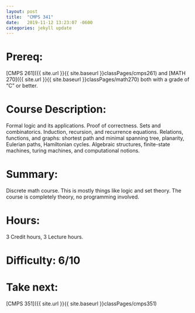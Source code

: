 ```yaml
---
layout: post
title:  "CMPS 341"
date:   2019-11-12 13:23:07 -0600
categories: jekyll update
---
```

# Prereq:  
[CMPS 261]({{ site.url }}{{ site.baseurl }}classPages/cmps261) and [MATH 270]({{ site.url }}{{ site.baseurl }}classPages/math270) both with a grade of “C” or better.  
  
# Course Description:  
Formal logic and its applications. Proof of correctness. Sets and combinatorics. Induction, recursion, and recurrence equations. Relations, functions, and graphs: shortest path and minimal spanning tree, planarity, Eulerian paths, Hamiltonian cycles. Algebraic structures, finite-state machines, turing machines, and computational notions.  
  
# Summary:  
Discrete math course.  This is mostly things like logic and set theory.  The course is completely theory, no programming involved.  
  
# Hours:  
3 Credit hours, 3 Lecture hours.  
  
# Difficulty:  6/10  
  
# Take next: 
[CMPS 351]({{ site.url }}{{ site.baseurl }}classPages/cmps351)
